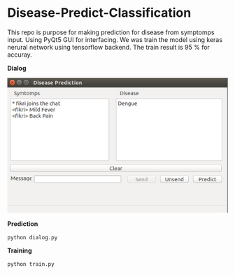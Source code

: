 # Disease-Predict-Classification

This repo is purpose for making prediction for disease from symptomps input. Using PyQt5 GUI for interfacing.
We was train the model using keras nerural network using tensorflow backend. The train result is 95 % for accuray.

**Dialog**

![alt text](dialog.png)

**Prediction**
```
python dialog.py
```
**Training**
```
python train.py
```
